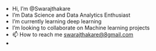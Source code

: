 -  Hi, I’m @Swarajthakare
-  I’m Data Science and Data Analytics Enthusiast
-  I’m currently learning deep learning
-  I’m looking to collaborate on Machine learning projects
- 📫 How to reach me swarajthakare@8gmail.com
-
<!---
Swarajthakare/Swarajthakare is a ✨ special ✨ repository because its `README.md` (this file) appears on your GitHub profile.
You can click the Preview link to take a look at your changes.
--->
